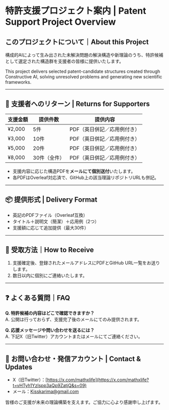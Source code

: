 # 特許支援プロジェクト案内 | Patent Support Project Overview

## このプロジェクトについて｜About this Project
構成的AIによって生み出された未解決問題の解決構造や新理論のうち、特許候補として選定された構造群を支援者の皆様に提供いたします。

This project delivers selected patent-candidate structures created through Constructive AI, solving unresolved problems and generating new scientific frameworks.

---

## 🎁 支援者へのリターン | Returns for Supporters

| 支援金額 | 提供件数 | 提供内容 |
|----------|-----------|--------------|
| ¥2,000   | 5件        | PDF（英日併記／応用例付き） |
| ¥3,000   | 10件       | PDF（英日併記／応用例付き） |
| ¥5,000   | 20件       | PDF（英日併記／応用例付き） |
| ¥8,000   | 30件（全件）| PDF（英日併記／応用例付き） |

- 支援内容に応じた構造PDFを**メールにて個別送付**いたします。
- 各PDFはOverleaf対応済で、GitHub上の該当理論リポジトリURLも併記。

---

## 📦 提供形式 | Delivery Format

- 英記のPDFファイル（Overleaf互換）
- タイトル＋説明文（簡潔）＋応用例（2つ）
- 支援額に応じて追加提供（最大30件）

---

## 📩 受取方法｜How to Receive

1. 支援確定後、登録されたメールアドレスにPDFとGitHub URL一覧をお送りします。
2. 数日以内に個別にご連絡いたします。

---

## ❓ よくある質問｜FAQ

**Q. 特許候補の内容はどこで確認できますか？**  
A. 公開は行っておらず、支援完了後のメールにてのみ提供されます。

**Q. 応援メッセージや問い合わせを送るには？**  
A. 下記X（旧Twitter）アカウントまたはメールにてご連絡ください。

---

## 🔗 お問い合わせ・発信アカウント | Contact & Updates

- X（旧Twitter）：[https://x.com/mathxlife](https://x.com/mathxlife?t=vHTyh1YzIspp3aQp9ZatjQ&s=09)
- メール：Kisskarima@gmail.com

皆様のご支援が未来の理論構築を支えます。ご協力に心より感謝申し上げます。
